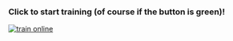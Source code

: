 ### Click to start training (of course if the button is green)!
[![train online](https://img.shields.io/website?style=plastic&url=https%3A%2F%2Fauzmit.github.io%2FMy_Analog_clock_trainer%2F)](https://auzmit.github.io/My_Analog_clock_trainer/)
